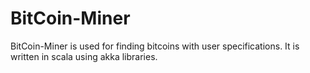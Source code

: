 # BitCoin-Miner

BitCoin-Miner is used for finding bitcoins with user specifications. It is written in scala using akka libraries.
